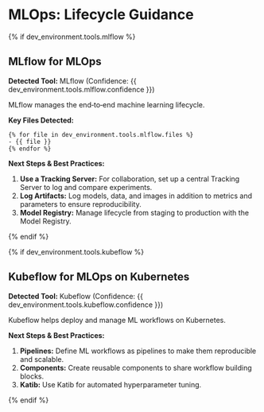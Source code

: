 # MLOps: Lifecycle Guidance

{% if dev_environment.tools.mlflow %}

## MLflow for MLOps

**Detected Tool:** MLflow (Confidence:
{{ dev_environment.tools.mlflow.confidence }})

MLflow manages the end‑to‑end machine learning lifecycle.

**Key Files Detected:**

```text
{% for file in dev_environment.tools.mlflow.files %}
- {{ file }}
{% endfor %}
```

**Next Steps & Best Practices:**

1. **Use a Tracking Server:** For collaboration, set up a central Tracking
   Server to log and compare experiments.
2. **Log Artifacts:** Log models, data, and images in addition to metrics and
   parameters to ensure reproducibility.
3. **Model Registry:** Manage lifecycle from staging to production with the
   Model Registry.

{% endif %}

{% if dev_environment.tools.kubeflow %}

## Kubeflow for MLOps on Kubernetes

**Detected Tool:** Kubeflow (Confidence:
{{ dev_environment.tools.kubeflow.confidence }})

Kubeflow helps deploy and manage ML workflows on Kubernetes.

**Next Steps & Best Practices:**

1. **Pipelines:** Define ML workflows as pipelines to make them reproducible
   and scalable.
2. **Components:** Create reusable components to share workflow building
   blocks.
3. **Katib:** Use Katib for automated hyperparameter tuning.

{% endif %}
